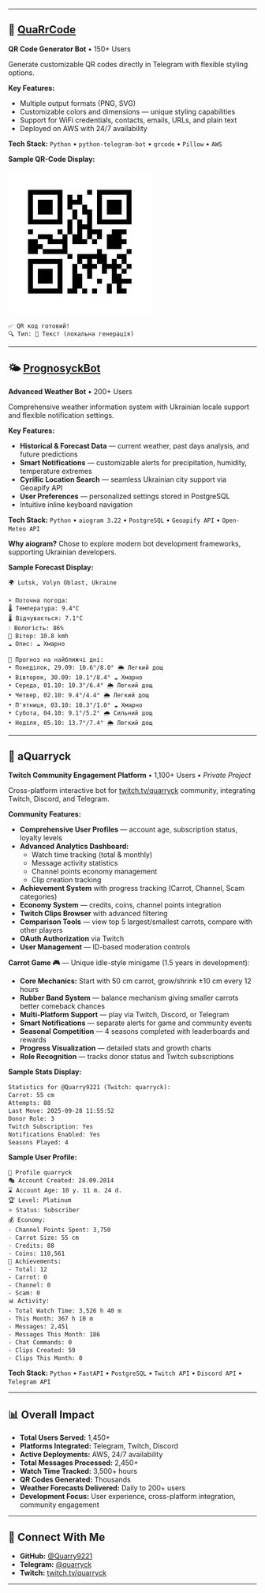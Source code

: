 
---
 
## 🔲 [QuaRrCode](https://github.com/Quarry9221/QuaRrCode)
**QR Code Generator Bot** • 150+ Users

Generate customizable QR codes directly in Telegram with flexible styling options.

**Key Features:**
- Multiple output formats (PNG, SVG)
- Customizable colors and dimensions — unique styling capabilities
- Support for WiFi credentials, contacts, emails, URLs, and plain text
- Deployed on AWS with 24/7 availability

**Tech Stack:** `Python` • `python-telegram-bot` • `qrcode` • `Pillow` • `AWS`

**Sample QR-Code Display:**

![QR код](qr.png)
```
✅ QR код готовий!  
🔍 Тип: 📝 Текст (локальна генерація)
```

---

## 🌤️ [PrognosyckBot](https://github.com/Quarry9221/PrognosyckBot)
**Advanced Weather Bot** • 200+ Users

Comprehensive weather information system with Ukrainian locale support and flexible notification settings.

**Key Features:**
- **Historical & Forecast Data** — current weather, past days analysis, and future predictions
- **Smart Notifications** — customizable alerts for precipitation, humidity, temperature extremes
- **Cyrillic Location Search** — seamless Ukrainian city support via Geoapify API
- **User Preferences** — personalized settings stored in PostgreSQL
- Intuitive inline keyboard navigation

**Tech Stack:** `Python` • `aiogram 3.22` • `PostgreSQL` • `Geoapify API` • `Open-Meteo API`

**Why aiogram?** Chose to explore modern bot development frameworks, supporting Ukrainian developers.

**Sample Forecast Display:**
```
🌍 Lutsk, Volyn Oblast, Ukraine

☀️ Поточна погода:
🌡️ Температура: 9.4°C
🌡️ Відчувається: 7.1°C
💧 Вологість: 86%
💨 Вітер: 10.8 kmh
☁️ Опис: ☁️ Хмарно

📅 Прогноз на найближчі дні:
• Понеділок, 29.09: 10.6°/8.0° 🌦️ Легкий дощ
• Вівторок, 30.09: 10.1°/8.4° ☁️ Хмарно
• Середа, 01.10: 10.3°/6.4° 🌦️ Легкий дощ
• Четвер, 02.10: 9.4°/4.4° 🌦️ Легкий дощ
• П'ятниця, 03.10: 10.3°/1.0° ☁️ Хмарно
• Субота, 04.10: 9.1°/5.2° 🌧️ Сильний дощ
• Неділя, 05.10: 13.7°/7.4° 🌦️ Легкий дощ
```

---

## 🥕 aQuarryck
**Twitch Community Engagement Platform** • 1,100+ Users • *Private Project*

Cross-platform interactive bot for [twitch.tv/quarryck](https://twitch.tv/quarryck) community, integrating Twitch, Discord, and Telegram.

**Community Features:**
- **Comprehensive User Profiles** — account age, subscription status, loyalty levels
- **Advanced Analytics Dashboard:**
  - Watch time tracking (total & monthly)
  - Message activity statistics
  - Channel points economy management
  - Clip creation tracking
- **Achievement System** with progress tracking (Carrot, Channel, Scam categories)
- **Economy System** — credits, coins, channel points integration
- **Twitch Clips Browser** with advanced filtering
- **Comparison Tools** — view top 5 largest/smallest carrots, compare with other players
- **OAuth Authorization** via Twitch
- **User Management** — ID-based moderation controls

**Carrot Game 🎮** — Unique idle-style minigame (1.5 years in development):
- **Core Mechanics:** Start with 50 cm carrot, grow/shrink ±10 cm every 12 hours
- **Rubber Band System** — balance mechanism giving smaller carrots better comeback chances
- **Multi-Platform Support** — play via Twitch, Discord, or Telegram
- **Smart Notifications** — separate alerts for game and community events
- **Seasonal Competition** — 4 seasons completed with leaderboards and rewards
- **Progress Visualization** — detailed stats and growth charts
- **Role Recognition** — tracks donor status and Twitch subscriptions

**Sample Stats Display:**
```
Statistics for @Quarry9221 (Twitch: quarryck):
Carrot: 55 cm
Attempts: 88
Last Move: 2025-09-28 11:55:52
Donor Role: 3
Twitch Subscription: Yes
Notifications Enabled: Yes
Seasons Played: 4
```

**Sample User Profile:**
```
👤 Profile quarryck
🎭 Account Created: 28.09.2014
⌛️ Account Age: 10 y. 11 m. 24 d.
🏆 Level: Platinum
⭐️ Status: Subscriber
💰 Economy:
- Channel Points Spent: 3,750
- Carrot Size: 55 cm
- Credits: 88
- Coins: 110,561
🏅 Achievements:
- Total: 12
- Carrot: 0
- Channel: 0
- Scam: 0
📊 Activity:
- Total Watch Time: 3,526 h 40 m
- This Month: 367 h 10 m
- Messages: 2,451
- Messages This Month: 186
- Chat Commands: 0
- Clips Created: 59
- Clips This Month: 0
```

**Tech Stack:** `Python` • `FastAPI` • `PostgreSQL` • `Twitch API` • `Discord API` • `Telegram API`

---

## 📊 Overall Impact
- **Total Users Served:** 1,450+
- **Platforms Integrated:** Telegram, Twitch, Discord
- **Active Deployments:** AWS, 24/7 availability
- **Total Messages Processed:** 2,450+
- **Watch Time Tracked:** 3,500+ hours
- **QR Codes Generated:** Thousands
- **Weather Forecasts Delivered:** Daily to 200+ users
- **Development Focus:** User experience, cross-platform integration, community engagement

---

## 🔗 Connect With Me

- **GitHub:** [@Quarry9221](https://github.com/Quarry9221)
- **Telegram:** [@quarryck](https://t.me/quarryck)
- **Twitch:** [twitch.tv/quarryck](https://twitch.tv/quarryck)

---
